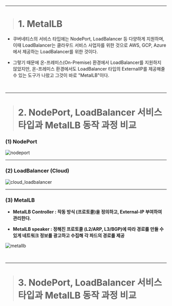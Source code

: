 ----

> # 1. MetalLB

+ 쿠버네티스의 서비스 타입에는 NodePort, LoadBalancer 등 다양하게 지원하며, 이때 LoadBalancer는 클라우드 서비스 사업자를 위한 것으로 AWS, GCP, Azure에서 제공하는 LoadBalancer를 위한 것이다.

+ 그렇기 때문에 온-프레미스(On-Premise) 환경에서 LoadBalancer를 지원하지 않았지만, 온-프레미스 환경에서도 LoadBalancer 타입의 ExternalIP를 제공해줄 수 있는 도구가 나왔고 그것이 바로 "MetalLB"이다.

<br>

----

> # 2. NodePort, LoadBalancer 서비스 타입과 MetalLB 동작 과정 비교

### (1) NodePort

![nodeport](https://user-images.githubusercontent.com/42735894/145426933-f77ea90e-0b5d-471c-bdd7-a5c7ff172137.PNG)

----

### (2) LoadBalancer (Cloud)

![cloud_loadbalancer](https://user-images.githubusercontent.com/42735894/145426952-21a9330e-faba-4999-8e83-3b6c1a191b77.PNG)

----

### (3) MetalLB

+ **MetalLB Controller : 작동 방식 (프로토콜)을 정의하고, External-IP 부여하여 관리한다.**

+ **MetalLB speaker : 정해진 프로토콜 (L2/ARP, L3/BGP)에 따라 경로를 만들 수 있게 네트워크 정보를 광고하고 수집해 각 파드의 경로를 제공**

![metallb](https://user-images.githubusercontent.com/42735894/145426946-9f727058-13b4-4cbf-b714-7e6cd83c91a0.PNG)

<br>

----

> # 3. NodePort, LoadBalancer 서비스 타입과 MetalLB 동작 과정 비교